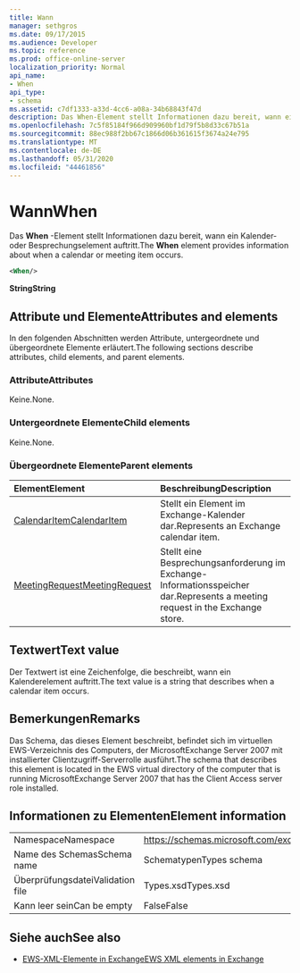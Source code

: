 ```yaml
---
title: Wann
manager: sethgros
ms.date: 09/17/2015
ms.audience: Developer
ms.topic: reference
ms.prod: office-online-server
localization_priority: Normal
api_name:
- When
api_type:
- schema
ms.assetid: c7df1333-a33d-4cc6-a08a-34b68843f47d
description: Das When-Element stellt Informationen dazu bereit, wann ein Kalender-oder Besprechungselement auftritt.
ms.openlocfilehash: 7c5f85184f966d909960bf1d79f5b8d33c67b51a
ms.sourcegitcommit: 88ec988f2bb67c1866d06b361615f3674a24e795
ms.translationtype: MT
ms.contentlocale: de-DE
ms.lasthandoff: 05/31/2020
ms.locfileid: "44461856"
---
```

# <a name="when"></a><span data-ttu-id="04af9-103">Wann</span><span class="sxs-lookup"><span data-stu-id="04af9-103">When</span></span>

<span data-ttu-id="04af9-104">Das **When** -Element stellt Informationen dazu bereit, wann ein Kalender-oder Besprechungselement auftritt.</span><span class="sxs-lookup"><span data-stu-id="04af9-104">The **When** element provides information about when a calendar or meeting item occurs.</span></span> 
  
```xml
<When/>
```

 <span data-ttu-id="04af9-105">**String**</span><span class="sxs-lookup"><span data-stu-id="04af9-105">**String**</span></span>
## <a name="attributes-and-elements"></a><span data-ttu-id="04af9-106">Attribute und Elemente</span><span class="sxs-lookup"><span data-stu-id="04af9-106">Attributes and elements</span></span>

<span data-ttu-id="04af9-107">In den folgenden Abschnitten werden Attribute, untergeordnete und übergeordnete Elemente erläutert.</span><span class="sxs-lookup"><span data-stu-id="04af9-107">The following sections describe attributes, child elements, and parent elements.</span></span>
  
### <a name="attributes"></a><span data-ttu-id="04af9-108">Attribute</span><span class="sxs-lookup"><span data-stu-id="04af9-108">Attributes</span></span>

<span data-ttu-id="04af9-109">Keine.</span><span class="sxs-lookup"><span data-stu-id="04af9-109">None.</span></span>
  
### <a name="child-elements"></a><span data-ttu-id="04af9-110">Untergeordnete Elemente</span><span class="sxs-lookup"><span data-stu-id="04af9-110">Child elements</span></span>

<span data-ttu-id="04af9-111">Keine.</span><span class="sxs-lookup"><span data-stu-id="04af9-111">None.</span></span>
  
### <a name="parent-elements"></a><span data-ttu-id="04af9-112">Übergeordnete Elemente</span><span class="sxs-lookup"><span data-stu-id="04af9-112">Parent elements</span></span>

|<span data-ttu-id="04af9-113">**Element**</span><span class="sxs-lookup"><span data-stu-id="04af9-113">**Element**</span></span>|<span data-ttu-id="04af9-114">**Beschreibung**</span><span class="sxs-lookup"><span data-stu-id="04af9-114">**Description**</span></span>|
|:-----|:-----|
|[<span data-ttu-id="04af9-115">CalendarItem</span><span class="sxs-lookup"><span data-stu-id="04af9-115">CalendarItem</span></span>](calendaritem.md) <br/> |<span data-ttu-id="04af9-116">Stellt ein Element im Exchange-Kalender dar.</span><span class="sxs-lookup"><span data-stu-id="04af9-116">Represents an Exchange calendar item.</span></span>  <br/> |
|[<span data-ttu-id="04af9-117">MeetingRequest</span><span class="sxs-lookup"><span data-stu-id="04af9-117">MeetingRequest</span></span>](meetingrequest.md) <br/> |<span data-ttu-id="04af9-118">Stellt eine Besprechungsanforderung im Exchange-Informationsspeicher dar.</span><span class="sxs-lookup"><span data-stu-id="04af9-118">Represents a meeting request in the Exchange store.</span></span>  <br/> |
   
## <a name="text-value"></a><span data-ttu-id="04af9-119">Textwert</span><span class="sxs-lookup"><span data-stu-id="04af9-119">Text value</span></span>

<span data-ttu-id="04af9-120">Der Textwert ist eine Zeichenfolge, die beschreibt, wann ein Kalenderelement auftritt.</span><span class="sxs-lookup"><span data-stu-id="04af9-120">The text value is a string that describes when a calendar item occurs.</span></span>
  
## <a name="remarks"></a><span data-ttu-id="04af9-121">Bemerkungen</span><span class="sxs-lookup"><span data-stu-id="04af9-121">Remarks</span></span>

<span data-ttu-id="04af9-122">Das Schema, das dieses Element beschreibt, befindet sich im virtuellen EWS-Verzeichnis des Computers, der MicrosoftExchange Server 2007 mit installierter Clientzugriff-Serverrolle ausführt.</span><span class="sxs-lookup"><span data-stu-id="04af9-122">The schema that describes this element is located in the EWS virtual directory of the computer that is running MicrosoftExchange Server 2007 that has the Client Access server role installed.</span></span>
  
## <a name="element-information"></a><span data-ttu-id="04af9-123">Informationen zu Elementen</span><span class="sxs-lookup"><span data-stu-id="04af9-123">Element information</span></span>

|||
|:-----|:-----|
|<span data-ttu-id="04af9-124">Namespace</span><span class="sxs-lookup"><span data-stu-id="04af9-124">Namespace</span></span>  <br/> |https://schemas.microsoft.com/exchange/services/2006/types  <br/> |
|<span data-ttu-id="04af9-125">Name des Schemas</span><span class="sxs-lookup"><span data-stu-id="04af9-125">Schema name</span></span>  <br/> |<span data-ttu-id="04af9-126">Schematypen</span><span class="sxs-lookup"><span data-stu-id="04af9-126">Types schema</span></span>  <br/> |
|<span data-ttu-id="04af9-127">Überprüfungsdatei</span><span class="sxs-lookup"><span data-stu-id="04af9-127">Validation file</span></span>  <br/> |<span data-ttu-id="04af9-128">Types.xsd</span><span class="sxs-lookup"><span data-stu-id="04af9-128">Types.xsd</span></span>  <br/> |
|<span data-ttu-id="04af9-129">Kann leer sein</span><span class="sxs-lookup"><span data-stu-id="04af9-129">Can be empty</span></span>  <br/> |<span data-ttu-id="04af9-130">False</span><span class="sxs-lookup"><span data-stu-id="04af9-130">False</span></span>  <br/> |
   
## <a name="see-also"></a><span data-ttu-id="04af9-131">Siehe auch</span><span class="sxs-lookup"><span data-stu-id="04af9-131">See also</span></span>



- [<span data-ttu-id="04af9-132">EWS-XML-Elemente in Exchange</span><span class="sxs-lookup"><span data-stu-id="04af9-132">EWS XML elements in Exchange</span></span>](ews-xml-elements-in-exchange.md)

